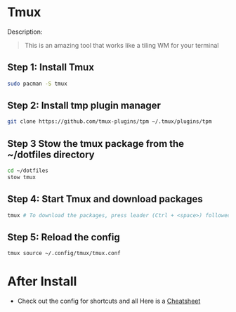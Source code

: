 # Tmux 

Description:

> This is an amazing tool that works like a tiling WM for your terminal

## Step 1: Install Tmux 

```bash
sudo pacman -S tmux
```

## Step 2: Install tmp plugin manager 

```bash
git clone https://github.com/tmux-plugins/tpm ~/.tmux/plugins/tpm
```

## Step 3 Stow the tmux package from the ~/dotfiles directory

```bash
cd ~/dotfiles
stow tmux 
```

## Step 4: Start Tmux and download packages

```bash
tmux # To download the packages, press leader (Ctrl + <space>) followed by capital I (shift + i)
```

## Step 5: Reload the config

```bash
tmux source ~/.config/tmux/tmux.conf
```
# After Install
- Check out the config for shortcuts and all
Here is a [Cheatsheet](https://tmuxcheatsheet.com/)
